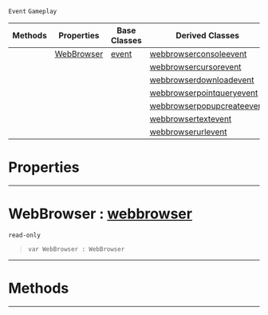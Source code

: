  `Event` `Gameplay`



|Methods|Properties|Base Classes|Derived Classes|
|---|---|---|---|
| |[ WebBrowser](https://github.com/ZilchEngine/ZilchDocs/blob/master/code_reference/class_reference/webbrowserevent.markdown#webbrowser-zilch-engine-d)|[event](https://github.com/ZilchEngine/ZilchDocs/blob/master/code_reference/class_reference/event.markdown)|[webbrowserconsoleevent](https://github.com/ZilchEngine/ZilchDocs/blob/master/code_reference/class_reference/webbrowserconsoleevent.markdown)|
| | | |[webbrowsercursorevent](https://github.com/ZilchEngine/ZilchDocs/blob/master/code_reference/class_reference/webbrowsercursorevent.markdown)|
| | | |[webbrowserdownloadevent](https://github.com/ZilchEngine/ZilchDocs/blob/master/code_reference/class_reference/webbrowserdownloadevent.markdown)|
| | | |[webbrowserpointqueryevent](https://github.com/ZilchEngine/ZilchDocs/blob/master/code_reference/class_reference/webbrowserpointqueryevent.markdown)|
| | | |[webbrowserpopupcreateevent](https://github.com/ZilchEngine/ZilchDocs/blob/master/code_reference/class_reference/webbrowserpopupcreateevent.markdown)|
| | | |[webbrowsertextevent](https://github.com/ZilchEngine/ZilchDocs/blob/master/code_reference/class_reference/webbrowsertextevent.markdown)|
| | | |[webbrowserurlevent](https://github.com/ZilchEngine/ZilchDocs/blob/master/code_reference/class_reference/webbrowserurlevent.markdown)|


 #  Properties


---  
 #  WebBrowser : [webbrowser](https://github.com/ZilchEngine/ZilchDocs/blob/master/code_reference/class_reference/webbrowser.markdown)

 `read-only`

> 
> ``` lang=cpp, name=Nada
> var WebBrowser : WebBrowser


---  
 #  Methods


---  
 

 